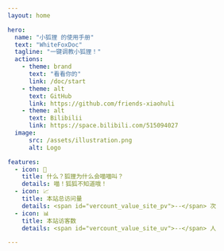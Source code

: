 ```yaml
---
layout: home

hero:
  name: "小狐狸 的使用手册"
  text: "WhiteFoxDoc"
  tagline: "一键调教小狐狸！"
  actions:
    - theme: brand
      text: "看看你的"
      link: /doc/start
    - theme: alt
      text: GitHub
      link: https://github.com/friends-xiaohuli
    - theme: alt
      text: Bilibilii
      link: https://space.bilibili.com/515094027
  image:
      src: /assets/illustration.png
      alt: Logo

features:
  - icon: 📝
    title: 什么？狐狸为什么会喵喵叫？
    details: 喵！狐狐不知道哦！
  - icon: 📈
    title: 本站总访问量
    details: <span id="vercount_value_site_pv">--</span> 次
  - icon: 📊
    title: 本站访客数
    details: <span id="vercount_value_site_uv">--</span> 人

---
```


<Confetti />
